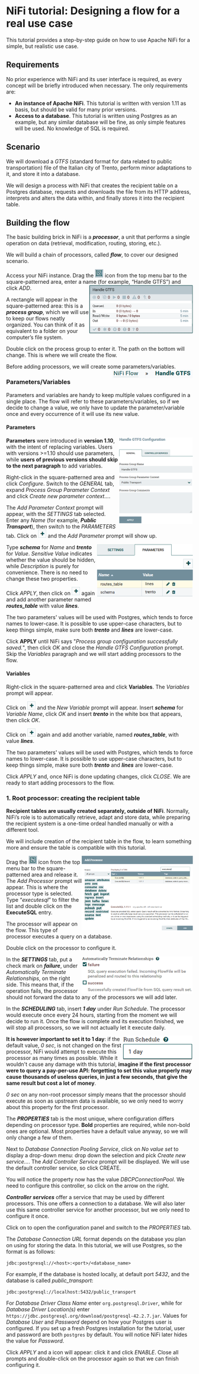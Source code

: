 # NiFi tutorial: Designing a flow for a real use case
This tutorial provides a step-by-step guide on how to use Apache NiFi for a simple, but realistic use case.

## Requirements
No prior experience with NiFi and its user interface is required, as every concept will be briefly introduced when necessary.
The only requirements are:
-	**An instance of Apache NiFi**. This tutorial is written with version 1.11 as basis, but should be valid for many prior versions.
-	**Access to a database**. This tutorial is written using Postgres as an example, but any similar database will be fine, as only simple features will be used. No knowledge of SQL is required.

## Scenario
We will download a *GTFS* (standard format for data related to public transportation) file of the Italian city of Trento, perform minor adaptations to it, and store it into a database.

We will design a process with NiFi that creates the recipient table on a Postgres database, requests and downloads the file from its HTTP address, interprets and alters the data within, and finally stores it into the recipient table.

## Building the flow
The basic building brick in NiFi is a ***processor***, a unit that performs a single operation on data (retrieval, modification, routing, storing, etc.).

We will build a chain of processors, called ***flow***, to cover our designed scenario.

Access your NiFi instance. Drag the <img width="22" height="22" src="https://github.com/alb-car/dh-posts-resources/blob/master/nifi-beginner-guide/images/ui_pg.png"> icon from the top menu bar to the square-patterned area, enter a name (for example, “Handle GTFS”) and click *ADD*.
<img align="right" width="280" height="131" src="https://github.com/alb-car/dh-posts-resources/blob/master/nifi-tutorial-gtfs/images/t_pg.png">

A rectangle will appear in the square-patterned area: this is a ***process group***, which we will use to keep our flows neatly organized. You can think of it as equivalent to a folder on your computer’s file system.

Double click on the process group to enter it. The path on the bottom will change. This is where we will create the flow.

Before adding processors, we will create some parameters/variables.
<img align="right" src="https://github.com/alb-car/dh-posts-resources/blob/master/nifi-tutorial-gtfs/images/t_path.png">

### Parameters/Variables
Parameters and variables are handy to keep multiple values configured in a single place. The flow will refer to these parameters/variables, so if we decide to change a value, we only have to update the parameter/variable once and every occurrence of it will use its new value.

#### Parameters
<img align="right" width="200" height="233" src="https://github.com/alb-car/dh-posts-resources/blob/master/nifi-tutorial-gtfs/images/pc_config.png">

**Parameters** were introduced in **version 1.10**, with the intent of replacing variables. Users with versions >=1.10 should use parameters, while **users of previous versions should skip to the next paragraph** to add variables.

Right-click in the square-patterned area and click *Configure*. Switch to the *GENERAL* tab, expand *Process Group Parameter Context* and click *Create new parameter context...*.

The *Add Parameter Context* prompt will appear, with the *SETTINGS* tab selected. Enter any *Name* (for example, ***Public Transport***), then switch to the *PARAMETERS* tab. Click on <img width="22" height="22" src="https://github.com/alb-car/dh-posts-resources/blob/master/nifi-beginner-guide/images/button_plus.png"> and the *Add Parameter* prompt will show up.

<img align="right" width="260" height="143" src="https://github.com/alb-car/dh-posts-resources/blob/master/nifi-tutorial-gtfs/images/pc_parameters.png">

Type ***schema*** for *Name* and ***trento*** for *Value*. *Sensitive Value* indicates whether the value should be hidden, while *Description* is purely for convenience. There is no need to change these two properties.

Click *APPLY*, then click on <img width="22" height="22" src="https://github.com/alb-car/dh-posts-resources/blob/master/nifi-beginner-guide/images/button_plus.png"> again and add another parameter named ***routes_table*** with value ***lines***.

The two parameters' values will be used with Postgres, which tends to force names to lower-case. It is possible to use upper-case characters, but to keep things simple, make sure both ***trento*** and ***lines*** are lower-case.

Click **APPLY** until NiFi says "*Process group configuration successfully saved.*", then click *OK* and close the *Handle GTFS Configuration* prompt. Skip the *Variables* paragraph and we will start adding processors to the flow.

#### Variables
Right-click in the square-patterned area and click **Variables**. The *Variables* prompt will appear.

Click on <img width="22" height="22" src="https://github.com/alb-car/dh-posts-resources/blob/master/nifi-beginner-guide/images/button_plus.png"> and the *New Variable* prompt will appear. Insert ***schema*** for *Variable Name*, click *OK* and insert ***trento*** in the white box that appears, then click *OK*.

Click on <img width="22" height="22" src="https://github.com/alb-car/dh-posts-resources/blob/master/nifi-beginner-guide/images/button_plus.png"> again and add another variable, named ***routes_table***, with value ***lines***.

The two parameters' values will be used with Postgres, which tends to force names to lower-case. It is possible to use upper-case characters, but to keep things simple, make sure both ***trento*** and ***lines*** are lower-case.

Click *APPLY* and, once NiFi is done updating changes, click *CLOSE*. We are ready to start adding processors to the flow.

### 1. Root processor: creating the recipient table
**Recipient tables are usually created separately, outside of NiFi**. Normally, NiFi’s role is to automatically retrieve, adapt and store data, while preparing the recipient system is a one-time ordeal handled manually or with a different tool.

We will include creation of the recipient table in the flow, to learn something more and ensure the table is compatible with this tutorial.

<img align="right" width="300" height="201" src="https://github.com/alb-car/dh-posts-resources/blob/master/nifi-tutorial-gtfs/images/t_1_add.png">

Drag the <img width="22" height="22" src="https://github.com/alb-car/dh-posts-resources/blob/master/nifi-beginner-guide/images/ui_proc.png"> icon from the top menu bar to the square-patterned area and release it. The *Add Processor* prompt will appear. This is where the processor type is selected. Type “*executesql*” to filter the list and double click on the **ExecuteSQL** entry.

The processor will appear on the flow. This type of processor executes a query on a database.

Double click on the processor to configure it.

<img align="right" width="300" height="100" src="https://github.com/alb-car/dh-posts-resources/blob/master/nifi-tutorial-gtfs/images/t_1_settings.png">

In the ***SETTINGS*** tab, put a check mark on ***failure***, under *Automatically Terminate Relationships*, on the right side. This means that, if the operation fails, the processor should not forward the data to any of the processors we will add later.

In the ***SCHEDULING*** tab, insert ***1 day*** under *Run Schedule*. The processor would execute once every 24 hours, starting from the moment we will decide to run it. Once the flow is complete and its execution finished, we will stop all processors, so we will not actually let it execute daily.

<img align="right" src="https://github.com/alb-car/dh-posts-resources/blob/master/nifi-tutorial-gtfs/images/t_1_scheduling.png">

**It is however important to set it to 1 day**: if the default value, *0 sec*, is not changed on the first processor, NiFi would attempt to execute this processor as many times as possible. While it wouldn't cause any damage with this tutorial, **imagine if the first processor were to query a pay-per-use API: forgetting to set this value properly may cause thousands of useless queries, in just a few seconds, that give the same result but cost a lot of money**.

*0 sec* on any non-root processor simply means that the processor should execute as soon as upstream data is available, so we only need to worry about this property for the first processor.

The ***PROPERTIES*** tab is the most unique, where configuration differs depending on processor type. **Bold** properties are required, while non-bold ones are optional. Most properties have a default value anyway, so we will only change a few of them.

Next to *Database Connection Pooling Service*, click on *No value set* to display a drop-down menu: drop down the selection and pick *Create new service...*. The *Add Controller Service* prompt will be displayed. We will use the default controller service, so click CREATE.

You will notice the property now has the value *DBCPConnectionPool*. We need to configure this controller, so click on the arrow on the right.

***Controller services*** offer a service that may be used by different processors. This one offers a connection to a database. We will also later use this same controller service for another processor, but we only need to configure it once.

Click on to open the configuration panel and switch to the *PROPERTIES* tab.

The *Database Connection URL* format depends on the database you plan on using for storing the data. In this tutorial, we will use Postgres, so the format is as follows:
```
jdbc:postgresql://<host>:<port>/<database_name>
```
For example, if the database is hosted locally, at default port *5432*, and the database is called *public_transport*:
```
jdbc:postgresql://localhost:5432/public_transport
```
For *Database Driver Class Name* enter `org.postgresql.Driver`, while for *Database Driver Location(s)* enter `https://jdbc.postgresql.org/download/postgresql-42.2.7.jar`. Values for *Database User* and *Password* depend on how your Postgres user is configured. If you set up a fresh Postgres installation for the tutorial, user and password are both `postgres` by default. You will notice NiFi later hides the value for *Password*.

Click *APPLY* and a icon will appear: click it and click *ENABLE*. Close all prompts and double-click on the processor again so that we can finish configuring it.
